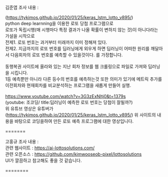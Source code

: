 김준엽 조사 내용 :

(https://tykimos.github.io/2020/01/25/keras_lstm_lotto_v895/)<br>
python deep learnning을 이용한 로또 당첨 프로그램으로<br>
로또가 독립시행(매 시행마다 특정 결과가 나올 확률이 변하지 않는 것)이 아니다라는 가설을 시작으로<br>
전제1. 로또 번호는 과거부터 미래까지 이미 정해져 있다.<br>
전제2. 지금까지의 로또 번호를 딥러닝에게 외우게 하면 딥러닝이 어떠한 원리를 깨달아서 다음회차의  로또 번호를 예측할 수 있을것이다.
를 가정합니다.
<br><br>
동행복권 사이트에 올라와 있는 지난 회차 정보를 웹 크롤링으로 파일로 가져와 딥러닝을 시킵니다.<br>
1등 예측뿐만 아니라 다른 등수의 번호를 예측하는것 또한 의미가 있기에 메트릭 추가를 이전회차와 현재회차를 비교분석하는 프로그램을 새롭게 만들어 실행.<br>
<br>
https://www.youtube.com/watch?v=3G3zExNItj0&t=1379s
<br>(youtube: 조코딩/ title:딥러닝이 예측한 로또 번호는 당첨이 잘될까?)
<br>위 유튜브 영상은 유튜버가 (https://tykimos.github.io/2020/01/25/keras_lstm_lotto_v895/) 위 사이트의 내용을 바탕으로 코딩을하여 만든 로또 예측 프로그램에 대한 영상입니다.
 
=======

고홍규 조사 내용 : <br>
관련 웹사이트 : https://ai-lottosolutions.com/ <br>
관련 오픈소스 : https://github.com/kimwooseob-pixel/lottosolutions <br>
UI가 깔끔하고 참고해도 좋을 것 같습니다. <br>

========

